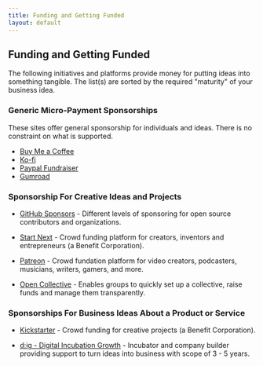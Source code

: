 ```yaml
---
title: Funding and Getting Funded
layout: default
---
```


## Funding and Getting Funded

The following initiatives and platforms provide money for putting ideas into something tangible. The list(s) are sorted by the required "maturity" of your business idea.

### Generic Micro-Payment Sponsorships

These sites offer general sponsorship for individuals and ideas. There is no constraint on what is supported.

- [Buy Me a Coffee](https://www.buymeacoffee.com/)
- [Ko-fi](https://ko-fi.com/)
- [Paypal Fundraiser](https://www.paypal.com/us/digital-wallet/send-receive-money/giving)
- [Gumroad](https://gumroad.com/)

### Sponsorship For Creative Ideas and Projects

- [GitHub Sponsors](https://docs.github.com/en/sponsors) - Different levels of sponsoring for open source contributors and organizations.

- [Start Next](https://www.startnext.com/) - Crowd funding platform for creators, inventors and entrepreneurs (a Benefit Corporation).

- [Patreon](https://www.patreon.com/) - Crowd fundation platform for video creators, podcasters, musicians, writers, gamers, and more.

- [Open Collective](https://opencollective.com/) - Enables groups to quickly set up a collective, raise funds and manage them transparently.

### Sponsorships For Business Ideas About a Product or Service

- [Kickstarter](https://www.kickstarter.com/) - Crowd funding for creative projects (a Benefit Corporation).

- [d:ig - Digital Incubation Growth](https://www.inc-growth.com/) - Incubator and company builder providing support to turn ideas into business with scope of 3 - 5 years.
